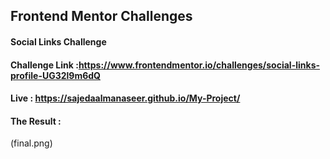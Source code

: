 ## Frontend Mentor Challenges

#### Social Links Challenge

#### Challenge Link :https://www.frontendmentor.io/challenges/social-links-profile-UG32l9m6dQ

#### Live : https://sajedaalmanaseer.github.io/My-Project/

#### The Result :

(final.png)
